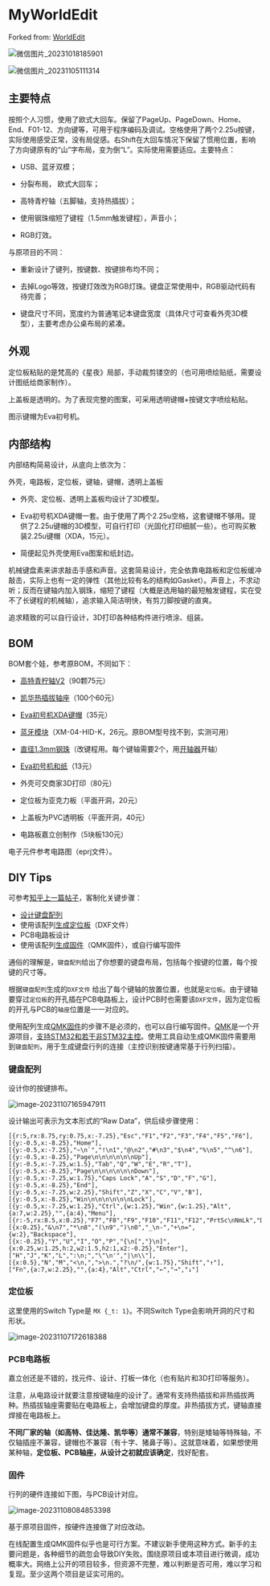 # MyWorldEdit

Forked from: [WorldEdit](https://github.com/firestaradmin/WorldEdit-No.1)

![微信图片_20231018185901](https://renhao-picgo.oss-cn-beijing.aliyuncs.com/img/%E5%BE%AE%E4%BF%A1%E5%9B%BE%E7%89%87_20231018185901.jpg)

![微信图片_20231105111314](https://renhao-picgo.oss-cn-beijing.aliyuncs.com/img/%E5%BE%AE%E4%BF%A1%E5%9B%BE%E7%89%87_20231105111314.jpg)



## 主要特点

按照个人习惯，使用了欧式大回车。保留了PageUp、PageDown、Home、End、F01-12、方向键等，可用于程序编码及调试。空格使用了两个2.25u按键，实际使用感受正常，没有局促感。右Shift在大回车情况下保留了惯用位置，影响了方向键原有的“山”字布局，变为倒“L”。实际使用需要适应。主要特点：

- USB、蓝牙双模；

- 分裂布局， 欧式大回车；

- 高特青柠轴（五脚轴，支持热插拔）；
- 使用钢珠缩短了键程（1.5mm触发键程），声音小；
- RGB灯效。



与原项目的不同：

- 重新设计了键列，按键数、按键排布均不同；

- 去掉Logo等效，按键灯效改为RGB灯珠。键盘正常使用中，RGB驱动代码有待完善；

- 键盘尺寸不同，宽度约为普通笔记本键盘宽度（具体尺寸可查看外壳3D模型），主要考虑办公桌布局的紧凑。



## 外观

定位板粘贴的是梵高的《星夜》局部，手动裁剪镂空的（也可用喷绘贴纸，需要设计图纸给商家制作）。

上盖板是透明的。为了表现完整的图案，可采用透明键帽+按键文字喷绘粘贴。

图示键帽为Eva初号机。



## 内部结构

内部结构简易设计，从底向上依次为：

外壳，电路板，定位板，键轴，键帽，透明上盖板

- 外壳、定位板、透明上盖板均设计了3D模型。

- Eva初号机XDA键帽一套。由于使用了两个2.25u空格，这套键帽不够用。提供了2.25u键帽的3D模型，可自行打印（光固化打印细腻一些）。也可购买散装2.25u键帽（XDA，15元）。

- 简便起见外壳使用Eva图案和纸封边。

机械键盘素来讲求敲击手感和声音。这套简易设计，完全依靠电路板和定位板缓冲敲击，实际上也有一定的弹性（其他比较有名的结构如Gasket）。声音上，不求动听；反而在键轴内加入钢珠，缩短了键程（大概是选用轴的最短触发键程，实在受不了长键程的机械轴），追求输入简洁明快，有剪刀脚按键的直爽。

追求精致的可以自行设计，3D打印各种结构件进行喷涂、组装。



## BOM

BOM套个娃，参考原BOM，不同如下：

- [高特青柠轴V2](https://s.click.taobao.com/t?e=m%3D2%26s%3DtKbL0qJKsY9w4vFB6t2Z2ueEDrYVVa64MljcGUdc4HdyINtkUhsv0EpwMQ354XKXxDQCrTVvs%2FEAoBAxpN3xFamlyyBMVmQ%2FQufxCFD6ZMi%2Fn%2FfA0hR8NJX%2B3e65p7B2OlGkMkr%2BSUUYmUGuVZn0uZfu1A2Skb7jxnD65IzEOnk56ZoUzm0cdngJMd2yjs373q5%2F6sUdbJLLri7Q0rsE5YV1e%2BOXuWE0H1AyRj8QnwkDFe%2FGR9FTRTEhRCycNlqjuMCdfWAoD%2BK0zvIVVx%2BPc2%2F51BzEHetfxglKFrfPmkzcL7X5oHxdwYWn14YY6K%2BAxBZpAxWPbHmiZ%2BQMlGz6FQ%3D%3D&union_lens=lensId%3APUB%401699358586%40213c9ff5_0db5_18ba9aa382d_3929%4001%40eyJmbG9vcklkIjozMTA2OSwiic3BtQiiI6Il9wb3J0YWxfdjJfdG9vbF9saW5rc19wYWdlX2hvbWVfaW5kZXhfaHRtIn0ie)（90颗75元）

- [凯华热插拔轴座](https://s.click.taobao.com/t?e=m%3D2%26s%3DVk8sZT5%2BZO1w4vFB6t2Z2ueEDrYVVa64Dm1dJ6eadalyINtkUhsv0EpwMQ354XKXo%2FW86nfUJtsAoBAxpN3xFamlyyBMVmQ%2FQufxCFD6ZMi%2Fn%2FfA0hR8NJX%2B3e65p7B2OlGkMkr%2BSUUYmUGuVZn0ufJMpambML4pLx7eJFO5qG2i1jMNxDhLMiTdqMDI4bn8A7nVLENk%2FnaraB%2BCkFT8P0gllb4ZEmR1vN38f%2B49U%2F0MOjc7Pu4gBVy3kYQPs4AO2sdAMu1BMwZweiXfaVH60dSopZirJ9MMCKlMHmtY2cGXgIVLfVsnfMYOae24fhW0&union_lens=lensId%3APUB%401699358449%4021083c5d_0d0c_18ba9a81ef0_dac0%4001%40eyJmbG9vcklkIjozMTA2OSwiic3BtQiiI6Il9wb3J0YWxfdjJfdG9vbF9saW5rc19wYWdlX2hvbWVfaW5kZXhfaHRtIn0ie)（100个60元）

- [Eva初号机XDA键帽](https://s.click.taobao.com/t?e=m%3D2%26s%3DO0AZ%2F829W%2Bxw4vFB6t2Z2ueEDrYVVa64MljcGUdc4HdyINtkUhsv0EpwMQ354XKXcEJyGEErK9AAoBAxpN3xFamlyyBMVmQ%2FQufxCFD6ZMi%2Fn%2FfA0hR8NJX%2B3e65p7B2OlGkMkr%2BSUUYmUGuVZn0ucMxv7P1pOZZQRyZ3xxTD7o56ZoUzm0cdngJMd2yjs373q5%2F6sUdbJIni%2FY7YcxT1G9F%2BClWRHECpl7CuhlrT91LCmX8dXvScpUj7cF6D9mTFfylQ%2BnXIf60zvIVVx%2BPc2%2F51BzEHetfi%2FWF8r7hEhOJogtH5z6nv89kxRRHfUqm&union_lens=lensId%3APUB%401699358257%40212c3e9e_0bec_18ba9a53030_4970%4001%40eyJmbG9vcklkIjozMTA2OSwiic3BtQiiI6Il9wb3J0YWxfdjJfdG9vbF9saW5rc19wYWdlX2hvbWVfaW5kZXhfaHRtIn0ie)（35元）

- [蓝牙模块](https://item.taobao.com/item.htm?spm=a1z10.3-c.w4002-3762557689.9.30383217tBDbVX&id=543840346810)（XM-04-HID-K，26元。原BOM型号找不到，实测可用）

- [直径1.3mm钢珠](https://s.click.taobao.com/t?e=m%3D2%26s%3D7Tjfx2PDBxpw4vFB6t2Z2ueEDrYVVa64Dm1dJ6eadalyINtkUhsv0EpwMQ354XKXgG5lVWr5qRUAoBAxpN3xFamlyyBMVmQ%2FQufxCFD6ZMi%2Fn%2FfA0hR8NJX%2B3e65p7B2OlGkMkr%2BSUUYmUGuVZn0uRWdpTjDP0nFMxsmiJWlZg2i1jMNxDhLMiTdqMDI4bn8A7nVLENk%2FnbYut6huiFrHhApBEubL1JRVlWA9YI5kfVW0L2mcBABBZCM0myIIplwKkWCUYfLo4tP7qa1tU3ZgS3jKrSQZrKgDyRZ4oVs79L3Bg7plXZ%2B4nEqY%2Bakgpmw&union_lens=lensId%3APUB%401699358698%40210810d8_0c8d_18ba9abebc5_37f5%4001%40eyJmbG9vcklkIjozMTA2OSwiic3BtQiiI6Il9wb3J0YWxfdjJfdG9vbF9saW5rc19wYWdlX2hvbWVfaW5kZXhfaHRtIn0ie)（改键程用。每个键轴需要2个，用[开轴器](https://s.click.taobao.com/t?e=m%3D2%26s%3D3BTua2fgN1Rw4vFB6t2Z2ueEDrYVVa64Dm1dJ6eadalyINtkUhsv0PRttJ5EH4vUoTX%2Fx%2Fte0DAAoBAxpN3xFamlyyBMVmQ%2FQufxCFD6ZMi%2Fn%2FfA0hR8NJX%2B3e65p7B2OlGkMkr%2BSUUYmUGuVZn0ueCPB9huRwv0o6LuHrMhPf%2Bi1jMNxDhLMiTdqMDI4bn8A7nVLENk%2FnZIJ5g6j46J%2B3eICuW3691W563%2B%2BPZPOsODvAOv16ZYur9KbWt1q2UOgkQCz1rKCgePgysBSxHfUOXVLEPDWL24nDKUyP%2B9AgMg%2B8%2B8b%2FI8miGFCzYOOqAQ&union_lens=lensId%3APUB%401699359087%402104fe10_14ca_18ba9b1db01_2ade%4001%40eyJmbG9vcklkIjozMTA2OSwiic3BtQiiI6Il9wb3J0YWxfdjJfdG9vbF9saW5rc19wYWdlX2hvbWVfaW5kZXhfaHRtIn0ie)开轴）

- [Eva初号机和纸](https://s.click.taobao.com/t?e=m%3D2%26s%3DmjkU1ivbj%2BVw4vFB6t2Z2ueEDrYVVa64Dm1dJ6eadalyINtkUhsv0EpwMQ354XKXPf5UY36GIs0AoBAxpN3xFamlyyBMVmQ%2FQufxCFD6ZMi%2Fn%2FfA0hR8NJX%2B3e65p7B2OlGkMkr%2BSUUYmUGuVZn0uQp2yuyvSLtOrwbHWKPC7eKMHuv7RoNv0YzeH%2FA0sTcbwojQWcmklDbtXVI0%2BNyrMiwqY%2B6cfbQT5wlruhbtXYMb0mghwtArPhjvnO7eDZqjk0qlf6P%2BqUWRmfcD0XF1fkPzJbJmoAt0Jvikr0oaNUb87xVc5XokVcYl7w3%2FA2kb&union_lens=lensId%3APUB%401699358969%40213cc8ed_0d02_18ba9b00ef5_82e8%4001%40eyJmbG9vcklkIjozMTA2OSwiic3BtQiiI6Il9wb3J0YWxfdjJfdG9vbF9saW5rc19wYWdlX2hvbWVfaW5kZXhfaHRtIn0ie)（13元）

- 外壳可交商家3D打印（80元）

- 定位板为亚克力板（平面开洞，20元）

- 上盖板为PVC透明板（平面开洞，40元）

- 电路板嘉立创制作（5块板130元）


电子元件参考电路图（eprj文件）。



## DIY Tips

可参考[知乎上一篇帖子](https://zhuanlan.zhihu.com/p/116182565)，客制化关键步骤：

- [设计键盘配列](http://www.keyboard-layout-editor.com/)
- 使用该配列[生成定位板](http://builder.swillkb.com/)（DXF文件）
- PCB电路板设计
- 使用该配列[生成固件](https://kbfirmware.com/)（QMK固件），或自行编写固件

通俗的理解是，`键盘配列`给出了你想要的键盘布局，包括每个按键的位置，每个按键的尺寸等。

根据`键盘配列`生成的`DXF文件` 给出了每个键轴的放置位置，也就是`定位板`。由于键轴要穿过`定位板`的开孔插在PCB电路板上，设计PCB时也需要该`DXF文件`，因为定位板的开孔与PCB的`轴座`位置是一一对应的。

使用配列生成[QMK固件](https://qmk.fm/zh-cn/)的步骤不是必须的，也可以自行编写固件。[QMK](https://qmk.fm/zh-cn/)是一个开源项目，[支持STM32和若干非STM32主控](https://docs.qmk.fm/#/platformdev_selecting_arm_mcu)。使用工具自动生成QMK固件需要用到`键盘配列`，用于生成键盘行列的连接（主控识别按键通常基于行列扫描）。

### 键盘配列

设计你的按键排布。

![image-20231107165947911](https://renhao-picgo.oss-cn-beijing.aliyuncs.com/img/image-20231107165947911.png)

设计输出可表示为文本形式的“Raw Data”，供后续步骤使用：

```
[{r:5,rx:8.75,ry:0.75,x:-7.25},"Esc","F1","F2","F3","F4","F5","F6"],
[{y:-0.5,x:-8.25},"Home"],
[{y:-0.5,x:-7.25},"~\n`","!\n1","@\n2","#\n3","$\n4","%\n5","^\n6"],
[{y:-0.5,x:-8.25},"Page\n\n\n\n\n\nUp"],
[{y:-0.5,x:-7.25,w:1.5},"Tab","Q","W","E","R","T"],
[{y:-0.5,x:-8.25},"Page\n\n\n\n\n\nDown"],
[{y:-0.5,x:-7.25,w:1.75},"Caps Lock","A","S","D","F","G"],
[{y:-0.5,x:-8.25},"End"],
[{y:-0.5,x:-7.25,w:2.25},"Shift","Z","X","C","V","B"],
[{y:-0.5,x:-8.25},"Win\n\n\n\n\n\nLock"],
[{y:-0.5,x:-7.25,w:1.25},"Ctrl",{w:1.25},"Win",{w:1.25},"Alt",{a:7,w:2.25},"",{a:4},"Menu"],
[{r:-5,rx:8.5,x:0.25},"F7","F8","F9","F10","F11","F12","PrtSc\nNmLk","Delete\nInsert"],
[{x:0.25},"&\n7","*\n8","(\n9",")\n0","_\n-","+\n=",{w:2},"Backspace"],
[{x:-0.25},"Y","U","I","O","P","{\n[","}\n]",{x:0.25,w:1.25,h:2,w2:1.5,h2:1,x2:-0.25},"Enter"],
["H","J","K","L",":\n;","\"\n'","|\n\\"],
[{x:0.5},"N","M","<\n,",">\n.","?\n/",{w:1.75},"Shift","↑"],
["Fn",{a:7,w:2.25},"",{a:4},"Alt","Ctrl","←","→","↓"]
```



### 定位板

这里使用的Switch Type是 `MX {_t: 1}`。不同Switch Type会影响开洞的尺寸和形状。

![image-20231107172618388](https://renhao-picgo.oss-cn-beijing.aliyuncs.com/img/image-20231107172618388.png)



### PCB电路板

嘉立创还是不错的，找元件、设计、打板一体化（也有贴片和3D打印等服务）。

注意，从电路设计就要注意按键轴座的设计了。通常有支持热插拔和非热插拔两种。热插拔轴座需要贴在电路板上，会增加键盘的厚度。非热插拔方式，键轴直接焊接在电路板上。

**不同厂家的轴（如高特、佳达隆、凯华等）通常不兼容**，特别是矮轴等特殊轴，不仅轴插座不兼容，键帽也不兼容（有十字、猪鼻子等）。这就意味着，如果想使用某种轴，**定位板、PCB轴座，从设计之初就应该确定**，找好配套。



### 固件

行列的硬件连接如下图，与PCB设计对应。

![image-20231108084853398](https://renhao-picgo.oss-cn-beijing.aliyuncs.com/img/image-20231108084853398.png)

基于原项目固件，按硬件连接做了对应改动。

在线配置生成QMK固件似乎也是可行方案。不建议新手使用这种方式。新手的主要问题是，各种细节的疏忽会导致DIY失败。围绕原项目或本项目进行微调，成功概率大。网络上公开的项目较多，但资源不完整，难以判断是否可用，难以学习和复现。至少这两个项目是证实可用的。
